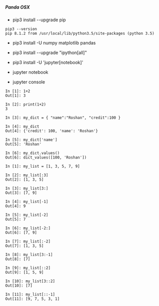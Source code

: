 ##### Panda OSX

* pip3 install --upgrade pip

```
pip3 --version
pip 8.1.2 from /usr/local/lib/python3.5/site-packages (python 3.5)
```

* pip3 install -U numpy matplotlib pandas

* pip3 install --upgrade "ipython[all]"
* pip3 install -U 'jupyter[notebook]'

* jupyter notebook

* jupyter console

```
In [1]: 1+2
Out[1]: 3

In [2]: print(1+2)
3

In [3]: my_dict = { "name":"Roshan", "credit":100 }

In [4]: my_dict
Out[4]: {'credit': 100, 'name': 'Roshan'}

In [5]: my_dict['name']
Out[5]: 'Roshan'

In [6]: my_dict.values()
Out[6]: dict_values([100, 'Roshan'])

In [1]: my_list = [1, 3, 5, 7, 9]

In [2]: my_list[:3]
Out[2]: [1, 3, 5]

In [3]: my_list[3:]
Out[3]: [7, 9]

In [4]: my_list[-1]
Out[4]: 9

In [5]: my_list[-2]
Out[5]: 7

In [6]: my_list[-2:]
Out[6]: [7, 9]

In [7]: my_list[:-2]
Out[7]: [1, 3, 5]

In [8]: my_list[3:-1]
Out[8]: [7]

In [9]: my_list[::2]
Out[9]: [1, 5, 9]

In [10]: my_list[3::2]
Out[10]: [7]

In [11]: my_list[::-1]
Out[11]: [9, 7, 5, 3, 1]
```
